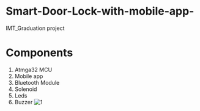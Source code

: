 # Smart-Door-Lock-with-mobile-app-
IMT_Graduation project
# Components 

1. Atmga32 MCU
2. Mobile app
3. Bluetooth Module
4. Solenoid
5. Leds
6. Buzzer
![1](https://github.com/SalmaBakr22/Smart-Door-Lock-with-mobile-app-/assets/124618659/dd78cf3c-9c78-4bfb-b2e2-1d92533d323d)
